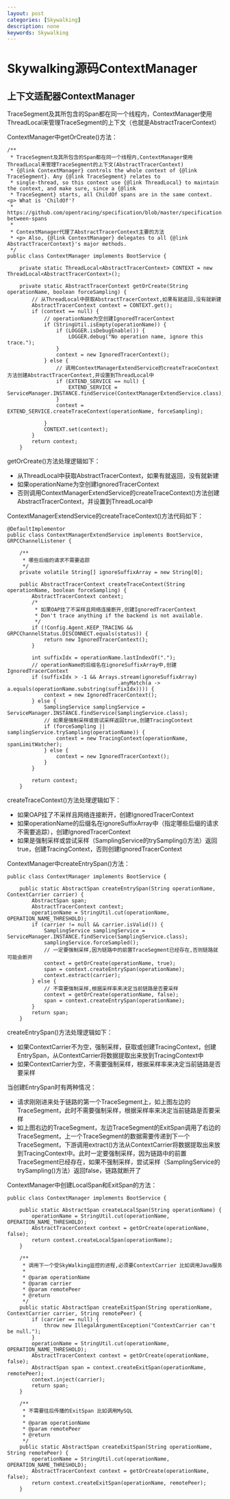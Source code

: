 ```yaml
---
layout: post
categories: [Skywalking]
description: none
keywords: Skywalking
---
```

# Skywalking源码ContextManager

## 上下文适配器ContextManager
TraceSegment及其所包含的Span都在同一个线程内，ContextManager使用ThreadLocal来管理TraceSegment的上下文（也就是AbstractTracerContext）

ContextManager中getOrCreate()方法：
```
/**
 * TraceSegment及其所包含的Span都在同一个线程内,ContextManager使用ThreadLocal来管理TraceSegment的上下文(AbstractTracerContext)
 * {@link ContextManager} controls the whole context of {@link TraceSegment}. Any {@link TraceSegment} relates to
 * single-thread, so this context use {@link ThreadLocal} to maintain the context, and make sure, since a {@link
 * TraceSegment} starts, all ChildOf spans are in the same context. <p> What is 'ChildOf'?
 * https://github.com/opentracing/specification/blob/master/specification.md#references-between-spans
 *
 * ContextManager代理了AbstractTracerContext主要的方法
 * <p> Also, {@link ContextManager} delegates to all {@link AbstractTracerContext}'s major methods.
 */
public class ContextManager implements BootService {

    private static ThreadLocal<AbstractTracerContext> CONTEXT = new ThreadLocal<AbstractTracerContext>();

    private static AbstractTracerContext getOrCreate(String operationName, boolean forceSampling) {
        // 从ThreadLocal中获取AbstractTracerContext,如果有就返回,没有就新建
        AbstractTracerContext context = CONTEXT.get();
        if (context == null) {
            // operationName为空创建IgnoredTracerContext
            if (StringUtil.isEmpty(operationName)) {
                if (LOGGER.isDebugEnable()) {
                    LOGGER.debug("No operation name, ignore this trace.");
                }
                context = new IgnoredTracerContext();
            } else {
                // 调用ContextManagerExtendService的createTraceContext方法创建AbstractTracerContext,并设置到ThreadLocal中
                if (EXTEND_SERVICE == null) {
                    EXTEND_SERVICE = ServiceManager.INSTANCE.findService(ContextManagerExtendService.class);
                }
                context = EXTEND_SERVICE.createTraceContext(operationName, forceSampling);

            }
            CONTEXT.set(context);
        }
        return context;
    }  

```
getOrCreate()方法处理逻辑如下：

- 从ThreadLocal中获取AbstractTracerContext，如果有就返回，没有就新建
- 如果operationName为空创建IgnoredTracerContext
- 否则调用ContextManagerExtendService的createTraceContext()方法创建AbstractTracerContext，并设置到ThreadLocal中

ContextManagerExtendService的createTraceContext()方法代码如下：
```
@DefaultImplementor
public class ContextManagerExtendService implements BootService, GRPCChannelListener {

    /**
     * 哪些后缀的请求不需要追踪
     */
    private volatile String[] ignoreSuffixArray = new String[0];
  
    public AbstractTracerContext createTraceContext(String operationName, boolean forceSampling) {
        AbstractTracerContext context;
        /*
         * 如果OAP挂了不采样且网络连接断开,创建IgnoredTracerContext
         * Don't trace anything if the backend is not available.
         */
        if (!Config.Agent.KEEP_TRACING && GRPCChannelStatus.DISCONNECT.equals(status)) {
            return new IgnoredTracerContext();
        }

        int suffixIdx = operationName.lastIndexOf(".");
        // operationName的后缀名在ignoreSuffixArray中,创建IgnoredTracerContext
        if (suffixIdx > -1 && Arrays.stream(ignoreSuffixArray)
                                    .anyMatch(a -> a.equals(operationName.substring(suffixIdx)))) {
            context = new IgnoredTracerContext();
        } else {
            SamplingService samplingService = ServiceManager.INSTANCE.findService(SamplingService.class);
            // 如果是强制采样或尝试采样返回true,创建TracingContext
            if (forceSampling || samplingService.trySampling(operationName)) {
                context = new TracingContext(operationName, spanLimitWatcher);
            } else {
                context = new IgnoredTracerContext();
            }
        }

        return context;
    }  

```
createTraceContext()方法处理逻辑如下：

- 如果OAP挂了不采样且网络连接断开，创建IgnoredTracerContext
- 如果operationName的后缀名在ignoreSuffixArray中（指定哪些后缀的请求不需要追踪），创建IgnoredTracerContext
- 如果是强制采样或尝试采样（SamplingService的trySampling()方法）返回true，创建TracingContext，否则创建IgnoredTracerContext

ContextManager中createEntrySpan()方法：
```
public class ContextManager implements BootService {
  
    public static AbstractSpan createEntrySpan(String operationName, ContextCarrier carrier) {
        AbstractSpan span;
        AbstractTracerContext context;
        operationName = StringUtil.cut(operationName, OPERATION_NAME_THRESHOLD);
        if (carrier != null && carrier.isValid()) {
            SamplingService samplingService = ServiceManager.INSTANCE.findService(SamplingService.class);
            samplingService.forceSampled();
            // 一定要强制采样,因为链路中的前置TraceSegment已经存在,否则链路就可能会断开
            context = getOrCreate(operationName, true);
            span = context.createEntrySpan(operationName);
            context.extract(carrier);
        } else {
            // 不需要强制采样,根据采样率来决定当前链路是否要采样
            context = getOrCreate(operationName, false);
            span = context.createEntrySpan(operationName);
        }
        return span;
    }  

```
createEntrySpan()方法处理逻辑如下：

- 如果ContextCarrier不为空，强制采样，获取或创建TracingContext，创建EntrySpan，从ContextCarrier将数据提取出来放到TracingContext中
- 如果ContextCarrier为空，不需要强制采样，根据采样率来决定当前链路是否要采样

当创建EntrySpan时有两种情况：

- 请求刚刚进来处于链路的第一个TraceSegment上，如上图左边的TraceSegment，此时不需要强制采样，根据采样率来决定当前链路是否要采样
- 如上图右边的TraceSegment，左边TraceSegment的ExitSpan调用了右边的TraceSegment，上一个TraceSegment的数据需要传递到下一个TraceSegment，下游调用extract()方法从ContextCarrier将数据提取出来放到TracingContext中。此时一定要强制采样，因为链路中的前置TraceSegment已经存在，如果不强制采样，尝试采样（SamplingService的trySampling()方法）返回false，链路就断开了

ContextManager中创建LocalSpan和ExitSpan的方法：
```
public class ContextManager implements BootService {

    public static AbstractSpan createLocalSpan(String operationName) {
        operationName = StringUtil.cut(operationName, OPERATION_NAME_THRESHOLD);
        AbstractTracerContext context = getOrCreate(operationName, false);
        return context.createLocalSpan(operationName);
    }
  
    /**
     * 调用下一个受SkyWalking监控的进程,必须要ContextCarrier 比如调用Java服务
     *
     * @param operationName
     * @param carrier
     * @param remotePeer
     * @return
     */
    public static AbstractSpan createExitSpan(String operationName, ContextCarrier carrier, String remotePeer) {
        if (carrier == null) {
            throw new IllegalArgumentException("ContextCarrier can't be null.");
        }
        operationName = StringUtil.cut(operationName, OPERATION_NAME_THRESHOLD);
        AbstractTracerContext context = getOrCreate(operationName, false);
        AbstractSpan span = context.createExitSpan(operationName, remotePeer);
        context.inject(carrier);
        return span;
    }

    /**
     * 不需要往后传播的ExitSpan 比如调用MySQL
     *
     * @param operationName
     * @param remotePeer
     * @return
     */
    public static AbstractSpan createExitSpan(String operationName, String remotePeer) {
        operationName = StringUtil.cut(operationName, OPERATION_NAME_THRESHOLD);
        AbstractTracerContext context = getOrCreate(operationName, false);
        return context.createExitSpan(operationName, remotePeer);
    }  

```




